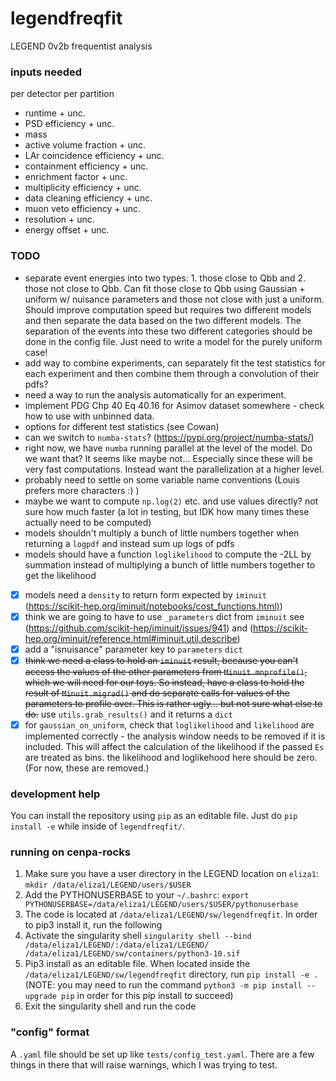 # legendfreqfit
LEGEND 0v2b frequentist analysis

### inputs needed
per detector per partition
- runtime + unc.
- PSD efficiency + unc.
- mass
- active volume fraction + unc.
- LAr coincidence efficiency + unc.
- containment efficiency + unc.
- enrichment factor + unc.
- multiplicity efficiency + unc.
- data cleaning efficiency + unc.
- muon veto efficiency + unc.
- resolution + unc.
- energy offset + unc.

### TODO
- separate event energies into two types: 1. those close to Qbb and 2. those not close to Qbb. Can fit those close to Qbb using Gaussian + uniform w/ nuisance parameters and those not close with just a uniform. Should improve computation speed but requires two different models and then separate the data based on the two different models. The separation of the events into these two different categories should be done in the config file. Just need to write a model for the purely uniform case!
- add way to combine experiments, can separately fit the test statistics for each experiment and then combine them through a convolution of their pdfs?
- need a way to run the analysis automatically for an experiment.
- implement PDG Chp 40 Eq 40.16 for Asimov dataset somewhere - check how to use with unbinned data.
- options for different test statistics (see Cowan)
- can we switch to `numba-stats`? (https://pypi.org/project/numba-stats/)
- right now, we have `numba` running parallel at the level of the model. Do we want that? It seems like maybe not... Especially since these will be very fast computations. Instead want the parallelization at a higher level.
- probably need to settle on some variable name conventions (Louis prefers more characters :) )
- maybe we want to compute `np.log(2)` etc. and use values directly? not sure how much faster (a lot in testing, but IDK how many times these actually need to be computed)
- models shouldn't multiply a bunch of little numbers together when returning a `logpdf` and instead sum up logs of pdfs
- models should have a function `loglikelihood` to compute the -2LL by summation instead of multiplying a bunch of little numbers together to get the likelihood
- [x] models need a `density` to return form expected by `iminuit` ([https://scikit-hep.org/iminuit/notebooks/cost_functions.html)](https://scikit-hep.org/iminuit/notebooks/cost_functions.html#Extended-unbinned-fit))
- [x] think we are going to have to use `_parameters` dict from `iminuit` see (https://github.com/scikit-hep/iminuit/issues/941) and (https://scikit-hep.org/iminuit/reference.html#iminuit.util.describe)
- [x] add a "isnuisance" parameter key to `parameters` `dict`
- [x] ~~think we need a class to hold an `iminuit` result, because you can't access the values of the other parameters from `Minuit.mnprofile()`, which we will need for our toys. So instead, have a class to hold the result of `Minuit.migrad()` and do separate calls for values of the parameters to profile over. This is rather ugly... but not sure what else to do.~~ use `utils.grab_results()` and it returns a `dict`
- [x] for `gaussian_on_uniform`, check that `loglikelihood` and `likelihood` are implemented correctly - the analysis window needs to be removed if it is included. This will affect the calculation of the likelihood if the passed `Es` are treated as bins. the likelihood and loglikehood here should be zero. (For now, these are removed.)

### development help
You can install the repository using `pip` as an editable file. Just do `pip install -e` while inside of `legendfreqfit/`.


### running on cenpa-rocks
1. Make sure you have a user directory in the LEGEND location on `eliza1`: `mkdir /data/eliza1/LEGEND/users/$USER`
2. Add the PYTHONUSERBASE to your `~/.bashrc`: `export PYTHONUSERBASE=/data/eliza1/LEGEND/users/$USER/pythonuserbase`
3. The code is located at `/data/eliza1/LEGEND/sw/legendfreqfit`. In order to pip3 install it, run the following
4. Activate the singularity shell `singularity shell --bind /data/eliza1/LEGEND/:/data/eliza1/LEGEND/ /data/eliza1/LEGEND/sw/containers/python3-10.sif`
5. Pip3 install as an editable file. When located inside the `/data/eliza1/LEGEND/sw/legendfreqfit` directory, run `pip install -e .` (NOTE: you may need to run the command `python3 -m pip install --upgrade pip` in order for this pip install to succeed)
6. Exit the singularity shell and run the code

### "config" format

A `.yaml` file should be set up like `tests/config_test.yaml`. There are a few things in there that will raise warnings, which I was trying to test.
